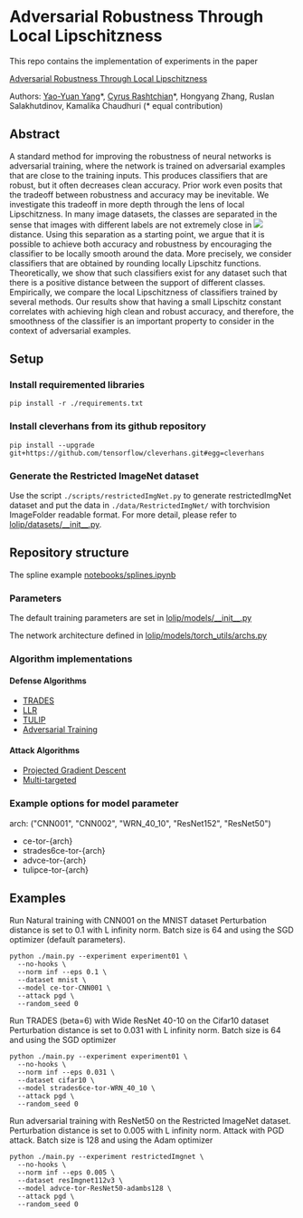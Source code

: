# Adversarial Robustness Through Local Lipschitzness

This repo contains the implementation of experiments in the paper

[Adversarial Robustness Through Local Lipschitzness](https://arxiv.org/abs/2003.02460)

Authors: [Yao-Yuan Yang](https://github.com/yangarbiter/)\*, [Cyrus Rashtchian](http://www.cyrusrashtchian.com)\*, Hongyang Zhang, Ruslan Salakhutdinov, Kamalika Chaudhuri (* equal contribution)

## Abstract

A standard method for improving the robustness of neural networks is adversarial training, where the network is trained on adversarial examples that are close to the training inputs. This produces classifiers that are robust, but it often decreases clean accuracy. Prior work even posits that the tradeoff between robustness and accuracy may be inevitable. We investigate this tradeoff in more depth through the lens of local Lipschitzness. In many image datasets, the classes are separated in the sense that images with different labels are not extremely close in <img src="https://render.githubusercontent.com/render/math?math=\ell_\infty"> distance. Using this separation as a starting point, we argue that it is possible to achieve both accuracy and robustness by encouraging the classifier to be locally smooth around the data. More precisely, we consider classifiers that are obtained by rounding locally Lipschitz functions. Theoretically, we show that such classifiers exist for any dataset such that there is a positive distance between the support of different classes. Empirically, we compare the local Lipschitzness of classifiers trained by several methods. Our results show that having a small Lipschitz constant correlates with achieving high clean and robust accuracy, and therefore, the smoothness of the classifier is an important property to consider in the context of adversarial examples.


## Setup

### Install requiremented libraries
```
pip install -r ./requirements.txt
```

### Install cleverhans from its github repository
```
pip install --upgrade git+https://github.com/tensorflow/cleverhans.git#egg=cleverhans
```

### Generate the Restricted ImageNet dataset
Use the script `./scripts/restrictedImgNet.py` to generate restrictedImgNet
dataset and put the data in `./data/RestrictedImgNet/` with torchvision
ImageFolder readable format. For more detail, please refer to
[lolip/datasets/\_\_init__.py](lolip/datasets/__init__.py).

## Repository structure

The spline example [notebooks/splines.ipynb](notebooks/splines.ipynb)

### Parameters

The default training parameters are set in [lolip/models/\_\_init__.py](lolip/models/__init__.py)

The network architecture defined in [lolip/models/torch_utils/archs.py](lolip/models/torch_utils/archs.py)

### Algorithm implementations

#### Defense Algorithms

- [TRADES](lolip/models/torch_utils/trades.py)
- [LLR](lolip/models/torch_utils/llr.py)
- [TULIP](lolip/models/torch_utils/tulip.py)
- [Adversarial Training](lolip/models/torch_model.py#L271)

#### Attack Algorithms

- [Projected Gradient Descent](lolip/attacks/projected_gradient_descent.py)
- [Multi-targeted](lolip/attacks/multi_target.py)

### Example options for model parameter

arch: ("CNN001", "CNN002", "WRN_40_10", "ResNet152", "ResNet50")

- ce-tor-{arch}
- strades6ce-tor-{arch}
- advce-tor-{arch}
- tulipce-tor-{arch}

## Examples

Run Natural training with CNN001 on the MNIST dataset
Perturbation distance is set to $0.1$ with L infinity norm.
Batch size is $64$ and using the SGD optimizer (default parameters).
```
python ./main.py --experiment experiment01 \
  --no-hooks \
  --norm inf --eps 0.1 \
  --dataset mnist \
  --model ce-tor-CNN001 \
  --attack pgd \
  --random_seed 0
```

Run TRADES (beta=6) with Wide ResNet 40-10 on the Cifar10 dataset
Perturbation distance is set to 0.031 with L infinity norm.
Batch size is $64$ and using the SGD optimizer
```
python ./main.py --experiment experiment01 \
  --no-hooks \
  --norm inf --eps 0.031 \
  --dataset cifar10 \
  --model strades6ce-tor-WRN_40_10 \
  --attack pgd \
  --random_seed 0
```

Run adversarial training with ResNet50 on the Restricted ImageNet dataset.
Perturbation distance is set to 0.005 with L infinity norm.
Attack with PGD attack.
Batch size is $128$ and using the Adam optimizer
```
python ./main.py --experiment restrictedImgnet \
  --no-hooks \
  --norm inf --eps 0.005 \
  --dataset resImgnet112v3 \
  --model advce-tor-ResNet50-adambs128 \
  --attack pgd \
  --random_seed 0
```
